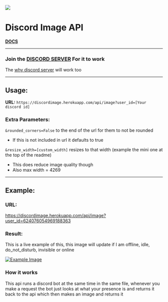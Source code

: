 ![](https://discordimage.herokuapp.com/api/image?user_id=624076054969188363&rounded_corners=true&resize_width=150)

# Discord Image API

**[DOCS](https://discordimage.herokuapp.com/docs)** 

---

### Join the [DISCORD SERVER](https://discord.com/invite/p9GuT5hakm) For it to work
The [why discord server](https://discord.gg/Jm8QPF6xbN) will work too

---

## Usage:

**URL:** `https://discordimage.herokuapp.com/api/image?user_id=[Your discord id]`

### Extra Parameters: 

`&rounded_corners=False` to the end of the url for them to not be rounded

- If this is not included in url it defaults to true

`&resize_width=[custom_width]` resizes to that width (example the mini one at the top of the readme)

- This does reduce image quality though
- Also max width = 4269 

---

## Example:

### URL:
https://discordimage.herokuapp.com/api/image?user_id=624076054969188363


### Result:

This is a live example of this, this image will update if I am offline, idle, do_not_disturb, invisible or online

[![Example Image](https://discordimage.herokuapp.com/api/image/?user_id=624076054969188363)](https://discordimage.herokuapp.com/docs)

### How it works
This api runs a discord bot at the same time in the same file, whenever you make a request the bot just looks at what your presence is and returns it back to the api which then makes an image and returns it
